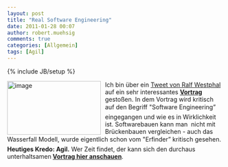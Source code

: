 ```yaml
---
layout: post
title: "Real Software Engineering"
date: 2011-01-28 00:07
author: robert.muehsig
comments: true
categories: [Allgemein]
tags: [Agil]
---
```

{% include JB/setup %}
<p><a href="{{BASE_PATH}}/assets/wp-images/image1176.png"><img style="border-bottom: 0px; border-left: 0px; margin: 0px 10px 0px 0px; display: inline; border-top: 0px; border-right: 0px" title="image" border="0" alt="image" align="left" src="{{BASE_PATH}}/assets/wp-images/image_thumb358.png" width="218" height="125" /></a> </p>  <p>Ich bin über ein <a href="http://twitter.com/ralfw/status/28208318782636032">Tweet von Ralf Westphal</a> auf ein sehr interessantes <strong><a href="http://confreaks.net/videos/282-lsrc2010-real-software-engineering">Vortrag</a></strong> gestoßen. In dem Vortrag wird kritisch auf den Begriff "Software Engineering” eingegangen und wie es in Wirklichkeit ist. Softwarebauen kann man&#160; nicht mit Brückenbauen vergleichen - auch das Wasserfall Modell, wurde eigentlich schon vom "Erfinder” kritisch gesehen. <strong>Heutiges Kredo: Agil.</strong> Wer Zeit findet, der kann sich den durchaus unterhaltsamen<strong> <a href="http://confreaks.net/videos/282-lsrc2010-real-software-engineering">Vortrag hier anschauen</a></strong>.</p>

